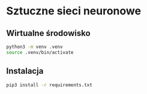 # Sztuczne sieci neuronowe

## Wirtualne środowisko
```bash
python3 -m venv .venv
source .venv/bin/activate
```

## Instalacja
```bash
pip3 install -r requirements.txt
```

